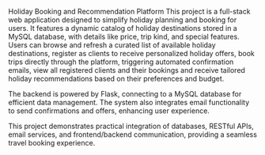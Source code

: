 Holiday Booking and Recommendation Platform
This project is a full-stack web application designed to simplify holiday planning and booking for users. It features a dynamic catalog of holiday destinations stored in a MySQL database, with details like price, trip kind, and special features.
Users can browse and refresh a curated list of available holiday destinations, register as clients to receive personalized holiday offers, book trips directly through the platform, triggering automated confirmation emails, view all registered clients and their bookings and receive tailored holiday recommendations based on their preferences and budget.

The backend is powered by Flask, connecting to a MySQL database for efficient data management. The system also integrates email functionality to send confirmations and offers, enhancing user experience.

This project demonstrates practical integration of databases, RESTful APIs, email services, and frontend/backend communication, providing a seamless travel booking experience.

